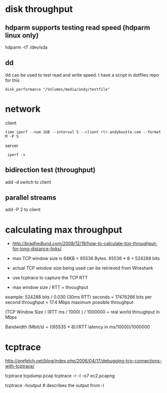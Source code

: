 # disk throughput

## hdparm supports testing read speed (hdparm linux only)

   hdparm -tT /dev/sda

## dd
dd can be used to test read and write speed.  I have a script in dotfiles repo for this

    disk_performance "/Volumes/media/andy/testfile"

# network

client

    time iperf --num 1GB --interval 5 --client rtr.andyboutte.com --format M -P 5

server

     iperf -s

## bidirection test (throughput)

add -d switch to client

## parallel streams

add -P 2 to client



# calculating max throughput

- http://bradhedlund.com/2008/12/19/how-to-calculate-tcp-throughput-for-long-distance-links/
- max TCP window size is 64KB = 65536 Bytes. 65536 * 8 = 524288 bits
- actual TCP window size being used can be retrieved from Wireshark

- use tcptrace to capture the TCP RTT
- max window size / RTT = throughput

example: 524288 bits / 0.030 (30ms RTT) seconds = 17476266 bits per second throughput = 17.4 Mbps maximum possible throughput




(TCP Window Size / (RTT ms / 1000) ) / 1000000 = real world throughput in Mbps


Bandwidth (Mbit/s) = ((65535 * 8)/(RTT latency in ms/1000))/1000000





# tcptrace

http://prefetch.net/blog/index.php/2006/04/17/debugging-tcp-connections-with-tcptrace/

tcptrace tcpdump.pcap
tcptrace -r -l -o7 ec2.pcapng

tcptrace -houtput # describes the output from -l
